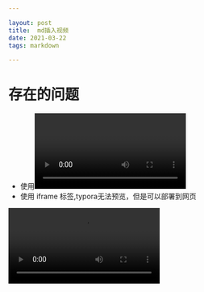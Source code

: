 ```yaml
---

layout: post 
title:  md插入视频
date: 2021-03-22 
tags: markdown

---
```



# 存在的问题

- 使用<video >标签,typora中可以预览，但是部署到网页，只能显示图片，无法播放视频
- 使用 iframe 标签,typora无法预览，但是可以部署到网页

<video src="../blogimg/2021-03/d.mp4" autoplay="autoplay" controls="controls" preload="auto" />   